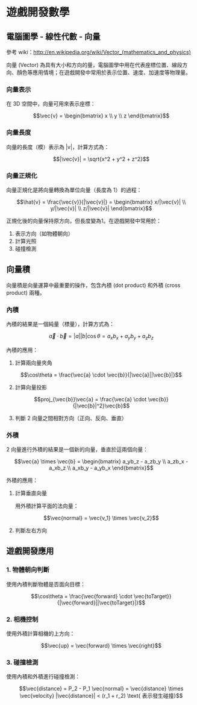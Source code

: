 # 遊戲開發數學
## 電腦圖學 - 線性代數 - 向量
參考 wiki：http://en.wikipedia.org/wiki/Vector_(mathematics_and_physics)

向量 (Vector) 為具有大小和方向的量，電腦圖學中用在代表座標位置、線段方向、顏色等應用情境；在遊戲開發中常用於表示位置、速度、加速度等物理量。

### 向量表示
在 3D 空間中，向量可用來表示座標：
```math
\vec{v} = 
\begin{bmatrix}
x \\
y \\
z
\end{bmatrix}
```

### 向量長度
向量的長度（模）表示為 |v|，計算方式為：
```math
|\vec{v}| = \sqrt{x^2 + y^2 + z^2}
```

### 向量正規化
向量正規化是將向量轉換為單位向量（長度為 1）的過程：
```math
\hat{v} = \frac{\vec{v}}{|\vec{v}|} = 
\begin{bmatrix}
x/|\vec{v}| \\
y/|\vec{v}| \\
z/|\vec{v}|
\end{bmatrix}
```

正規化後的向量保持原方向，但長度變為1。在遊戲開發中常用於：
1. 表示方向（如物體朝向）
2. 計算光照
3. 碰撞檢測

## 向量積
向量積是向量運算中最重要的操作，包含內積 (dot product) 和外積 (cross product) 兩種。

### 內積
內積的結果是一個純量（標量），計算方式為：
```math
\vec{a} \cdot \vec{b} = |a||b|\cos\theta = a_xb_x + a_yb_y + a_zb_z
```

內積的應用：
1. 計算兩向量夾角

```math
\cos\theta = \frac{\vec{a} \cdot \vec{b}}{|\vec{a}||\vec{b}|}
```

2. 計算向量投影

```math
proj_{\vec{b}}\vec{a} = \frac{\vec{a} \cdot \vec{b}}{|\vec{b}|^2}\vec{b}
```

3. 判斷 2 向量之間相對方向（正向、反向、垂直）

### 外積
2 向量進行外積的結果是一個新的向量，垂直於這兩個向量：
```math
\vec{a} \times \vec{b} = 
\begin{bmatrix}
a_yb_z - a_zb_y \\
a_zb_x - a_xb_z \\
a_xb_y - a_yb_x
\end{bmatrix}
```

外積的應用：
1. 計算垂直向量

    用外積計算平面的法向量：
```math
\vec{normal} = \vec{v_1} \times \vec{v_2}
```

2. 判斷左右方向


## 遊戲開發應用

### 1. 物體朝向判斷
使用內積判斷物體是否面向目標：
```math
\cos\theta = \frac{\vec{forward} \cdot \vec{toTarget}}{|\vec{forward}||\vec{toTarget}|}
```

### 2. 相機控制
使用外積計算相機的上方向：
```math
\vec{up} = \vec{forward} \times \vec{right}
```

### 3. 碰撞檢測
使用內積和外積進行碰撞檢測：
```math
\vec{distance} = P_2 - P_1
\vec{normal} = \vec{distance} \times \vec{velocity}
|\vec{distance}| < (r_1 + r_2) \text{ 表示發生碰撞}
```


